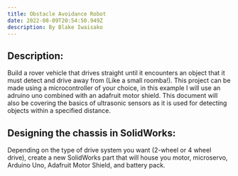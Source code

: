 ```yaml
---
title: Obstacle Avoidance Robot
date: 2022-08-09T20:54:50.949Z
description: By Blake Iwaisako
---
```

<!--StartFragment-->

## **Description:**

Build a rover vehicle that drives straight until it encounters an object that it must detect and drive away from (Like a small roomba!). This project can be made using a microcontroller of your choice, in this example I will use an adruino uno combined with an adafruit motor shield. This document will also be covering the basics of ultrasonic sensors as it is used for detecting objects within a specified distance. 



## **Designing the chassis in SolidWorks:**

Depending on the type of drive system you want (2-wheel or 4 wheel drive), create a new SolidWorks part that will house you motor, microservo, Arduino Uno, Adafruit Motor Shield, and battery pack.



<!--EndFragment-->